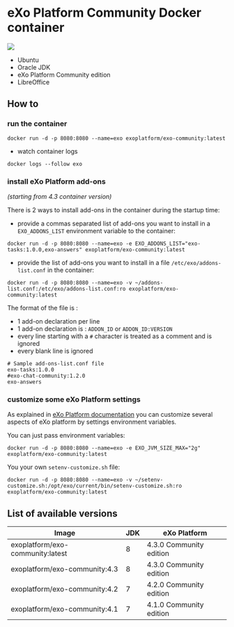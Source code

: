 # eXo Platform Community Docker container
[![](https://badge.imagelayers.io/exoplatform/exo-community:latest.svg)](https://imagelayers.io/?images=exoplatform/exo-community:latest 'Get your own badge on imagelayers.io')
* Ubuntu
* Oracle JDK
* eXo Platform Community edition
* LibreOffice

## How to

### run the container

```
docker run -d -p 8080:8080 --name=exo exoplatform/exo-community:latest
```

* watch container logs

```
docker logs --follow exo
```

### install eXo Platform add-ons

_(starting from 4.3 container version)_

There is 2 ways to install add-ons in the container during the startup time:

* provide a commas separated list of add-ons you want to install in a `EXO_ADDONS_LIST` environment variable to the container:

```
docker run -d -p 8080:8080 --name=exo -e EXO_ADDONS_LIST="exo-tasks:1.0.0,exo-answers" exoplatform/exo-community:latest
```

* provide the list of add-ons you want to install in a file `/etc/exo/addons-list.conf` in the container:

```
docker run -d -p 8080:8080 --name=exo -v ~/addons-list.conf:/etc/exo/addons-list.conf:ro exoplatform/exo-community:latest
```

The format of the file is :
* 1 add-on declaration per line
* 1 add-on declaration is : `ADDON_ID` or `ADDON_ID:VERSION`
* every line starting with a `#` character is treated as a comment and is ignored
* every blank line is ignored

```
# Sample add-ons-list.conf file
exo-tasks:1.0.0
#exo-chat-community:1.2.0
exo-answers
```

### customize some eXo Platform settings

As explained in [eXo Platform documentation](https://www.exoplatform.com/docs/PLF43/PLFAdminGuide.InstallationAndStartup.CustomizingEnvironmentVariables.html) you can customize several aspects of eXo platform by settings environment variables.

You can just pass environment variables:

```
docker run -d -p 8080:8080 --name=exo -e EXO_JVM_SIZE_MAX="2g" exoplatform/exo-community:latest
```

You your own `setenv-customize.sh` file:

```
docker run -d -p 8080:8080 --name=exo -v ~/setenv-customize.sh:/opt/exo/current/bin/setenv-customize.sh:ro exoplatform/exo-community:latest
```


## List of available versions

|    Image                        |  JDK  |   eXo Platform
|---------------------------------|-------|--------------------------
|exoplatform/exo-community:latest |   8   | 4.3.0 Community edition
|exoplatform/exo-community:4.3    |   8   | 4.3.0 Community edition
|exoplatform/exo-community:4.2    |   7   | 4.2.0 Community edition
|exoplatform/exo-community:4.1    |   7   | 4.1.0 Community edition
